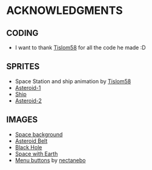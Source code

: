 # ACKNOWLEDGMENTS

## CODING
- I want to thank [Tislom58](https://github.com/Tislom58/) for all the code he made :D

## SPRITES

- Space Station and ship animation by [Tislom58](https://github.com/Tislom58/)
- [Asteroid-1](https://pixelartmaker.com/art/6dab6ecf5720fdf)
- [Ship](https://clipartcraft.com/explore/spaceship-clipart-pixel/)
- [Asteroid-2](https://pixelartmaker.com/art/b0d28fcc8a7f281)

## IMAGES

- [Space background](http://wallpapercave.com/wp/tlxFHZF.jpg)
- [Asteroid Belt](https://wallpapercave.com/wp/wp4221867.jpg)
- [Black Hole](https://www.reddit.com/r/PixelArt/comments/a4fp0e/supermassive_black_hole/)
- [Space with Earth](https://www.peakpx.com/en/hd-wallpaper-desktop-wplat)
- [Menu buttons](https://nectanebo.itch.io/menu-buttons) by [nectanebo](https://nectanebo.itch.io/)
